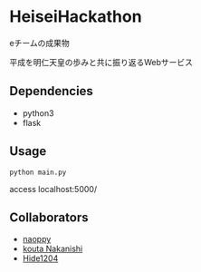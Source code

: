 # HeiseiHackathon
eチームの成果物

平成を明仁天皇の歩みと共に振り返るWebサービス

## Dependencies
- python3
- flask

## Usage
`python main.py`

access localhost:5000/

## Collaborators
- [naoppy](https://github.com/naoppy)
- [kouta Nakanishi](https://github.com/koutaNakanishi)
- [Hide1204](https://github.com/Hide1204)